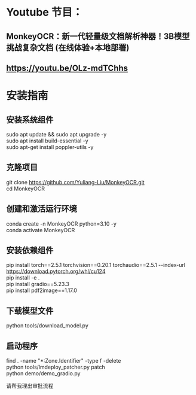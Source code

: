 # Youtube 节目：
## MonkeyOCR：新一代轻量级文档解析神器！3B模型挑战复杂文档 (在线体验+本地部署)
## https://youtu.be/OLz-mdTChhs

# 安装指南
## 安装系统组件
sudo apt update && sudo apt upgrade -y  
sudo apt install build-essential -y  
sudo apt-get install poppler-utils -y  

## 克隆项目
git clone https://github.com/Yuliang-Liu/MonkeyOCR.git  
cd MonkeyOCR  

## 创建和激活运行环境
conda create -n MonkeyOCR python=3.10 -y  
conda activate MonkeyOCR  

## 安装依赖组件
pip install torch==2.5.1 torchvision==0.20.1 torchaudio==2.5.1 --index-url https://download.pytorch.org/whl/cu124   
pip install -e .  
pip install gradio==5.23.3  
pip install pdf2image==1.17.0  

## 下载模型文件
python tools/download_model.py  

## 启动程序
find . -name "*:Zone.Identifier" -type f -delete  
python tools/lmdeploy_patcher.py patch  
python demo/demo_gradio.py  

请帮我理出审批流程  



  












 
















